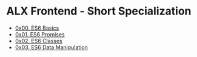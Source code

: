 # ALX Frontend - Short Specialization
* [0x00. ES6 Basics](https://github.com/MpiloNM95/alx-frontend-javascript/tree/main/0x00-ES6_basic)
* [0x01. ES6 Promises](https://github.com/MpiloNM95/alx-frontend-javascript/tree/main/0x01-ES6_promise)
* [0x02. ES6 Classes](https://github.com/MpiloNM95/alx-frontend-javascript/tree/main/0x02-ES6_classes)
* [0x03. ES6 Data Manipulation](https://github.com/MpiloNM95/alx-frontend-javascript/tree/main/0x03-ES6_data_manipulation)
